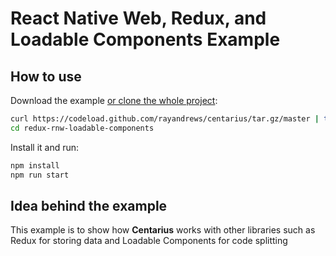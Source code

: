 # React Native Web, Redux, and Loadable Components Example

## How to use

Download the example [or clone the whole project](https://github.com/rayandrews/centarius.git):

```bash
curl https://codeload.github.com/rayandrews/centarius/tar.gz/master | tar -xz --strip=2 centarius-master/examples/redux-rnw-loadable-components
cd redux-rnw-loadable-components
```

Install it and run:

```bash
npm install
npm run start
```

## Idea behind the example

This example is to show how __Centarius__ works with other libraries such as Redux for storing data and Loadable Components for code splitting